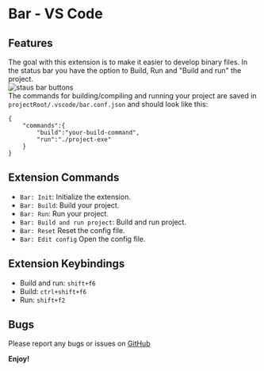 # Bar - VS Code

## Features
The goal with this extension is to make it easier to develop binary files. In the status bar you have the option to Build, Run and "Build and run" the project.  
![staus bar buttons](https://raw.githubusercontent.com/olback/bar-vscode/master/images/status_bar.png)  
The commands for building/compiling and running your project are saved in `projectRoot/.vscode/bar.conf.json` and should look like this:
```
{
    "commands":{
        "build":"your-build-command",
        "run":"./project-exe"
    }
}
```

## Extension Commands
* `Bar: Init`: Initialize the extension.
* `Bar: Build`: Build your project.
* `Bar: Run`: Run your project.
* `Bar: Build and run project`: Build and run project.
* `Bar: Reset` Reset the config file.
* `Bar: Edit config` Open the config file.

## Extension Keybindings
* Build and run: `shift+f6`
* Build: `ctrl+shift+f6`
* Run: `shift+f2`

## Bugs
Please report any bugs or issues on [GitHub](https://github.com/olback/bar-vscode)

**Enjoy!**